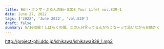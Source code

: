 ```yaml
---
title: 石川・ホンマ・ぶるんのBe-SIDE Your Life! vol.839-1
date: June 27, 2022
tags: ['2022', 'June 2022', 'vol.839']
draft: false
summary: 6/10収録！しばらくの間、この人何言ってるんだろうなーって思いながらお聴きください！…って、いつも通りですね。
---
```


http://project-phi.ddo.jp/ishikawa/ishikawa839_1.mp3
